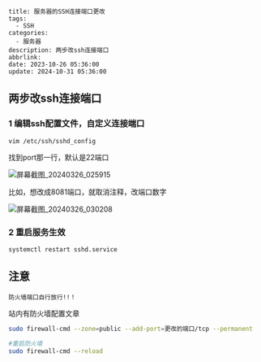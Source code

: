 ```
title: 服务器的SSH连接端口更改
tags:
  - SSH
categories:
  - 服务器
description: 两步改ssh连接端口
abbrlink: 
date: 2023-10-26 05:36:00
update: 2024-10-31 05:36:00
```

## 两步改ssh连接端口

### 1 编辑ssh配置文件，自定义连接端口

```
vim /etc/ssh/sshd_config	
```

找到port那一行，默认是22端口

![屏幕截图_20240326_025915](https://blog-resources.this0.com/image/202403260259388.png?x-oss-process=style/this0-blog)

比如，想改成8081端口，就取消注释，改端口数字

![屏幕截图_20240326_030208](https://blog-resources.this0.com/image/202403260302239.png?x-oss-process=style/this0-blog)

### 2 重启服务生效

```
systemctl restart sshd.service
```

## 注意

`防火墙端口自行放行!!！`

站内有防火墙配置文章

```bash
sudo firewall-cmd --zone=public --add-port=更改的端口/tcp --permanent

#重启防火墙
sudo firewall-cmd --reload
```

